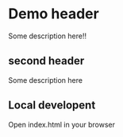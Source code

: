 # Demo header

Some description here!!

## second header
Some description here

## Local developent

Open index.html in your browser
